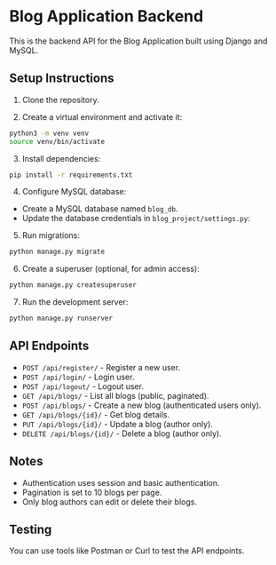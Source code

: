 # Blog Application Backend

This is the backend API for the Blog Application built using Django and MySQL.

## Setup Instructions

1. Clone the repository.

2. Create a virtual environment and activate it:

```bash
python3 -m venv venv
source venv/bin/activate
```

3. Install dependencies:
 
```bash
pip install -r requirements.txt
```

4. Configure MySQL database:

- Create a MySQL database named `blog_db`.
- Update the database credentials in `blog_project/settings.py`:



5. Run migrations:

```bash
python manage.py migrate
```

6. Create a superuser (optional, for admin access):

```bash
python manage.py createsuperuser
```

7. Run the development server:

```bash
python manage.py runserver
```

## API Endpoints

- `POST /api/register/` - Register a new user.
- `POST /api/login/` - Login user.
- `POST /api/logout/` - Logout user.
- `GET /api/blogs/` - List all blogs (public, paginated).
- `POST /api/blogs/` - Create a new blog (authenticated users only).
- `GET /api/blogs/{id}/` - Get blog details.
- `PUT /api/blogs/{id}/` - Update a blog (author only).
- `DELETE /api/blogs/{id}/` - Delete a blog (author only).

## Notes

- Authentication uses session and basic authentication.
- Pagination is set to 10 blogs per page.
- Only blog authors can edit or delete their blogs.

## Testing

You can use tools like Postman or Curl to test the API endpoints.
